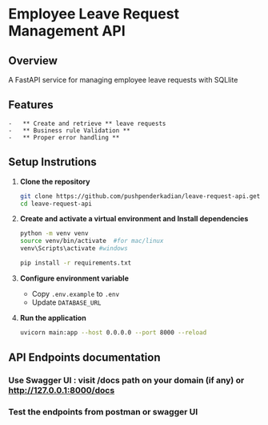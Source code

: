 # Employee Leave Request Management API

## Overview
A FastAPI service for managing employee leave requests with SQLlite

## Features
    -   ** Create and retrieve ** leave requests
    -   ** Business rule Validation ** 
    -   ** Proper error handling **

## Setup Instrutions

1. **Clone the repository**
    ```sh
    git clone https://github.com/pushpenderkadian/leave-request-api.get
    cd leave-request-api
    ```

2. **Create and activate a virtual environment and Install dependencies**
    ```sh
    python -m venv venv
    source venv/bin/activate  #for mac/linux
    venv\Scripts\activate #windows

    pip install -r requirements.txt
    ```

3. **Configure environment variable**
    - Copy `.env.example` to `.env`
    - Update `DATABASE_URL` 

4. **Run the application**
   ```sh
   uvicorn main:app --host 0.0.0.0 --port 8000 --reload
   ```


## API Endpoints documentation

### Use Swagger UI : visit /docs path on your domain (if any) or http://127.0.0.1:8000/docs

### Test the endpoints from postman or swagger UI


